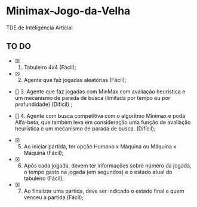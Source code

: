 # Minimax-Jogo-da-Velha
TDE de Intêligência Articial 

## TO DO

- [X] 1. Tabuleiro 4x4 (Fácil);

- [X] 2. Agente que faz jogadas aleatórias (Fácil);

- [] 3. Agente que faz jogadas com MinMax com avaliação heurística e um mecanismo de parada de busca (limitada por tempo ou
por profundidade) (Díficil) ;

- [] 4. Agente com busca competitiva com o algoritmo Minimax e poda Alfa-beta, que também leva em consideração uma função de avaliação heurística e um
mecanismo de parada de busca. (Díficil);

- [X] 5. Ao iniciar partida, ter opção Humano x Máquina ou Máquina x Máquina (Fácil);

- [X] 6. Após cada jogada, devem ter informações sobre número da jogada, o tempo gasto na jogada (em segundos) e o estado atual
do tabuleiro (Fácil);

- [X] 7. Ao finalizar uma partida, deve ser indicado o estado final e quem venceu a partida (Fácil);





